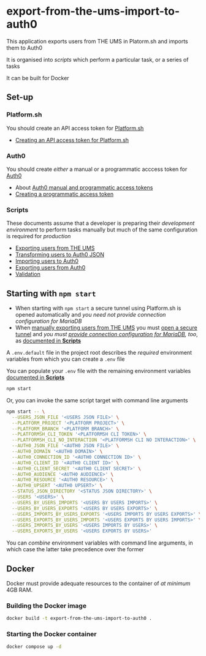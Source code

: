 # export-from-the-ums-import-to-auth0

This application exports users from THE UMS in Platorm.sh and imports them to Auth0

It is organised into _scripts_ which perform a particular task, or a series of tasks

It can be built for Docker

## Set-up

### Platform.sh

You should create an API access token for [Platform.sh](https://console.platform.sh)

- [Creating an API access token for Platform.sh](docs/creating-an-api-access-token.md)

### Auth0

You should create _either_ a manual or a programmatic acccess token for [Auth0](https://manage.auth0.com)

- About [Auth0 manual and programmatic access tokens](docs/auth0-manual-and-programmatic-access-tokens.md)
- [Creating a programmatic access token](docs/creating-a-programmatic-access-token.md)

### Scripts

These documents assume that a developer is preparing their _development environment_ to perform tasks manually but much of the same configuration is required for _production_

- [Exporting users from THE UMS](docs/exporting-users-from-the-ums.md)
- [Transforming users to Auth0 JSON](docs/transforming-users-to-auth0-json.md)
- [Importing users to Auth0](docs/importing-users-to-auth0.md)
- [Exporting users from Auth0](docs/exporting-users-from-auth0.md)
- [Validation](docs/validation.md)

## Starting with `npm start`

- When starting with `npm start` a secure tunnel using Platform.sh is opened automatically and _you need not provide connection configuration for MariaDB_
- When [manually exporting users from THE UMS](docs/exporting-users-from-auth0.md) you must [open a secure tunnel](docs/logging-in-to-platformsh-and-opening-a-tunnel.md) and _you must [provide connection configuration for MariaDB](docs/mariadb.md), too_, as [documented in **Scripts**](#scripts)

A `.env.default` file in the project root describes the _required_ environment variables from which you can create a `.env` file

You can populate your `.env` file with the remaining environment variables [documented in **Scripts**](#scripts)

```bash
npm start
```

Or, you can invoke the same script target with command line arguments

```bash
npm start -- \
  --USERS_JSON_FILE '<USERS JSON FILE>' \
  --PLATFORM_PROJECT '<PLATFORM PROJECT>' \
  --PLATFORM_BRANCH '<PLATFORM BRANCH>' \
  --PLATFORMSH_CLI_TOKEN '<PLATFORMSH CLI TOKEN>' \
  --PLATFORMSH_CLI_NO_INTERACTION '<PLATFORMSH CLI NO INTERACTION>' \
  --AUTH0_JSON_FILE '<AUTH0 JSON FILE>' \
  --AUTH0_DOMAIN '<AUTH0 DOMAIN>' \
  --AUTH0_CONNECTION_ID '<AUTH0 CONNECTION ID>' \
  --AUTH0_CLIENT_ID '<AUTH0 CLIENT ID>' \
  --AUTH0_CLIENT_SECRET '<AUTH0 CLIENT SECRET>' \
  --AUTH0_AUDIENCE '<AUTH0 AUDIENCE>' \
  --AUTH0_RESOURCE '<AUTH0 RESOURCE>' \
  --AUTH0_UPSERT '<AUTH0 UPSERT>' \
  --STATUS_JSON_DIRECTORY '<STATUS JSON DIRECTORY>' \
  --USERS '<USERS>' \
  --USERS_BY_USERS_IMPORTS '<USERS BY USERS IMPORTS>' \
  --USERS_BY_USERS_EXPORTS '<USERS BY USERS EXPORTS>' \
  --USERS_IMPORTS_BY_USERS_EXPORTS '<USERS IMPORTS BY USERS EXPORTS>' \
  --USERS_EXPORTS_BY_USERS_IMPORTS '<USERS EXPORTS BY USERS IMPORTS>' \
  --USERS_IMPORTS_BY_USERS '<USERS IMPORTS BY USERS>' \
  --USERS_EXPORTS_BY_USERS '<USERS EXPORTS BY USERS>'
```

You can _combine_ environment variables with command line arguments, in which case the latter take precedence over the former

## Docker

Docker must provide adequate resources to the container of _at minimum_ 4GB RAM.

### Building the Docker image

```bash
docker build -t export-from-the-ums-import-to-auth0 .
```

### Starting the Docker container

```bash
docker compose up -d
```

